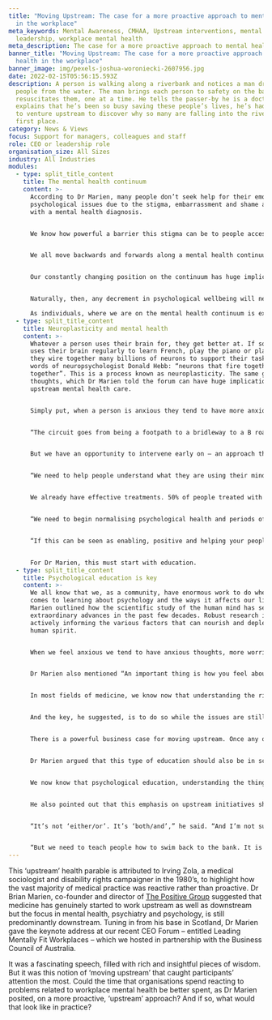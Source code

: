 ```yaml
---
title: "Moving Upstream: The case for a more proactive approach to mental health
  in the workplace"
meta_keywords: Mental Awareness, CMHAA, Upstream interventions, mental health,
  leadership, workplace mental health
meta_description: The case for a more proactive approach to mental health in the workplace
banner_title: "Moving Upstream: The case for a more proactive approach to mental
  health in the workplace"
banner_image: img/pexels-joshua-woroniecki-2607956.jpg
date: 2022-02-15T05:56:15.593Z
description: A person is walking along a riverbank and notices a man dragging
  people from the water. The man brings each person to safety on the bank and
  resuscitates them, one at a time. He tells the passer-by he is a doctor and
  explains that he’s been so busy saving these people’s lives, he’s had no time
  to venture upstream to discover why so many are falling into the river in the
  first place.
category: News & Views
focus: Support for managers, colleagues and staff
role: CEO or leadership role
organisation_size: All Sizes
industry: All Industries
modules:
  - type: split_title_content
    title: The mental health continuum
    content: >-
      According to Dr Marien, many people don’t seek help for their emotional or
      psychological issues due to the stigma, embarrassment and shame associated
      with a mental health diagnosis.


      We know how powerful a barrier this stigma can be to people accessing early, preventative mental health support. According to Dr Marien, the key to breaking it down may lie in the way we conceptualise mental health in the first place. By understanding that emotional distress and psychological challenges are an inevitable part of the human condition, he suggested that if we can normalise stress and distress we can start to tackle the very roots of our shame around the issue.


      We all move backwards and forwards along a mental health continuum, he explained. One end of the continuum represents good mental health where we feel as though we are flourishing and enjoy increased resilience, greater energy, motivation, creativity and cognitive fitness. The other end represents a decline in mental health where we feel as though we are languishing with an associated decrease in energy, engagement and focus. 


      Our constantly changing position on the continuum has huge implications for our cognitive function (concentration, memory, decision making and executive skills), physical health and behaviour. “If I’m feeling good, flourishing and feeling well, my cognitive function will be optimal,” Dr Marien said. “I can get the best from my brain. My creativity, innovation, interest, dynamism and motivation will be good. My physical health improves and my behaviour is more prosocial and supportive.” 


      Naturally, then, any decrement in psychological wellbeing will negatively affect cognitive function, physiology and behaviour. People with clinical depression, said Dr Marien, can lose 40–60% of their cognitive function. But if the depression is successfully treated, normal cognitive function is recovered.

      As individuals, where we are on the mental health continuum is extraordinarily variable from day to day and year to year, particularly in response to varying life circumstances. Any movement along the continuum can impact how we think, feel and behave. And the good news is that is something we have more control over than we realise.
  - type: split_title_content
    title: Neuroplasticity and mental health
    content: >-
      Whatever a person uses their brain for, they get better at. If someone
      uses their brain regularly to learn French, play the piano or play tennis,
      they wire together many billions of neurons to support their task. In the
      words of neuropsychologist Donald Hebb: “neurons that fire together, wire
      together”. This is a process known as neuroplasticity. The same goes for
      thoughts, which Dr Marien told the forum can have huge implications for
      upstream mental health care. 


      Simply put, when a person is anxious they tend to have more anxious thoughts about themselves, about the world and about the future. These recurrent, repetitive, anxious thoughts, known as rumination, can strengthen their neural circuit for anxiety. 


      “The circuit goes from being a footpath to a bridleway to a B road to an A road to an autobahn, and it can become your screensaver,” Dr Marien said. “It can make you profoundly ill. And the reason I mention this is that most psychological problems – I would say over 90% – incubate and gestate.” 


      But we have an opportunity to intervene early on – an approach that would especially benefit young people. According to Dr Marien, mental health problems in those aged between 12 and 25 are a factor that predicts about 75% of all adult mental health problems. 


      “We need to help people understand what they are using their minds for because, inadvertently, they sometimes use their minds to get worse,” Dr Marien said. It is a trap we can all get caught in – a ruminative, neuroplastic loop. 


      We already have effective treatments. 50% of people treated with cognitive behavioural therapy (CBT) for depression and anxiety, ‘downstream’, recover during treatment and many others improve significantly. CBT has a very strong research and evidence base and has been shown to reduce the risk of relapse in many mood disorders – a finding that suggests it has a lasting protective effect. Accepting that our mental health isn’t a fixed proposition, that instead it’s an ever-changing movement along a lengthy continuum, we can start to embrace the kind of proactive mental health management techniques that are key to ‘moving upstream’. 


      “We need to begin normalising psychological health and periods of psychological distress,” Dr Marien said. “This has to start with leadership. There has to be an investment in prevention. It has to be valued, rewarded and seen to be important. 


      “If this can be seen as enabling, positive and helping your people to fulfil their potential and be the best they can be – cognitively, physically and behaviourally – it can be an exciting process of futureproofing.”


      For Dr Marien, this must start with education.
  - type: split_title_content
    title: Psychological education is key
    content: >-
      We all know that we, as a community, have enormous work to do when it
      comes to learning about psychology and the ways it affects our lives. Dr
      Marien outlined how the scientific study of the human mind has seen
      extraordinary advances in the past few decades. Robust research is now
      actively informing the various factors that can nourish and deplete the
      human spirit. 


      When we feel anxious we tend to have anxious thoughts, more worries and concerns, and these anxious thoughts can serve to heighten our anxiety. The heightened anxiety then generates even more worrying thoughts. This process, known as cognitive-emotional fusion, rumination, can be modified by using effective, proven techniques for breaking the cycle and achieving cognitive-emotional de-fusion. 


      Dr Marien also mentioned “An important thing is how you feel about how you feel. If you get stressed about feeling stressed it can rapidly exacerbate existing stress levels. This metacognition, or meta-emotion, is a well-recognised risk factor for becoming ill.” 


      In most fields of medicine, we know now that understanding the risk factors and protective factors is important, but this is not as widely acknowledged in psychiatry or psychology. We often wait for people to be ill before we do anything. “We should be moving upstream and giving people good, coherent, evidence-based techniques,” Dr Marien said. 


      And the key, he suggested, is to do so while the issues are still manageable. 


      There is a powerful business case for moving upstream. Once any organisation has recruited capable and competent individuals the best predictor of their performance and productivity is their psychological health – it is the KPI. 


      Dr Marien argued that this type of education should also be in school curricula. “We need to teach our children these life skills,” he said. “Young people often struggle with emotional difficulties and the number of young people experiencing mental health problems is escalating. The number of young people presenting with psychological problems was already increasing prior to the pandemic. The young seem to have been particularly hard-hit, over the past two years, by the impact of Covid 19. 


      We now know that psychological education, understanding the things that exacerbate emotional distress and learning how to better manage emotions, is protective. We can all benefit from learning how to manage our minds more effectively”. 


      He also pointed out that this emphasis on upstream initiatives should not negate or diminish the importance of downstream interventions, good access to effective treatment, which absolutely need to be better funded.


      “It’s not ‘either/or’. It’s ‘both/and’,” he said. “And I’m not suggesting this as a panacea. We will all fall in the river. That is not the issue. The issue is getting stuck in the river. 


      “But we need to teach people how to swim back to the bank. It is a concept sometimes known as anti-fragility. We can never develop a world in which we don’t get stressed, anxious, distressed or unhappy,” he concluded. “But what we can do is teach people the tools and techniques to recover a bit quicker.”
---
```

This ‘upstream’ health parable is attributed to Irving Zola, a medical sociologist and disability rights campaigner in the 1980’s, to highlight how the vast majority of medical practice was reactive rather than proactive. Dr Brian Marien, co-founder and director of [The Positive Group](https://www.positivegroup.org/) suggested that medicine has genuinely started to work upstream as well as downstream but the focus in mental health, psychiatry and psychology, is still predominantly downstream. Tuning in from his base in Scotland, Dr Marien gave the keynote address at our recent CEO Forum – entitled Leading Mentally Fit Workplaces – which we hosted in partnership with the Business Council of Australia.

It was a fascinating speech, filled with rich and insightful pieces of wisdom. But it was this notion of ‘moving upstream’ that caught participants’ attention the most. Could the time that organisations spend reacting to problems related to workplace mental health be better spent, as Dr Marien posited, on a more proactive, ‘upstream’ approach? And if so, what would that look like in practice?